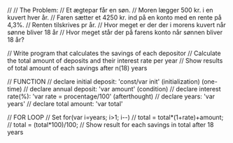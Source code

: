 // // The Problem:
// Et ægtepar får en søn. 
// Moren lægger 500 kr. i en kuvert hver år. 
// Faren sætter et 4250 kr. ind på en konto med en rente på 4,3%. 
// Renten tilskrives pr år. 
// Hvor meget er der der i morens kuvert når sønne bliver 18 år 
// Hvor meget står der på farens konto når sønnen bliver 18 år?


// Write program that calculates the savings of each depositor
// Calculate the total amount of deposits and their interest rate per year
// Show results of total amount of each savings after n(18) years

// FUNCTION
// declare initial deposit: 'const/var init' (initialization) (one-time)
// declare annual deposit: 'var amount' (condition)
// declare interest rate(%): 'var rate = procentage/100' (afterthought)
// declare years: 'var years'
// declare total amount: 'var total'

// FOR LOOP
// Set for(var i=years; i>1; i--)
// total = total*(1+rate)+amount;
// total = (total*100)/100;
// Show result for each savings in total after 18 years
      
